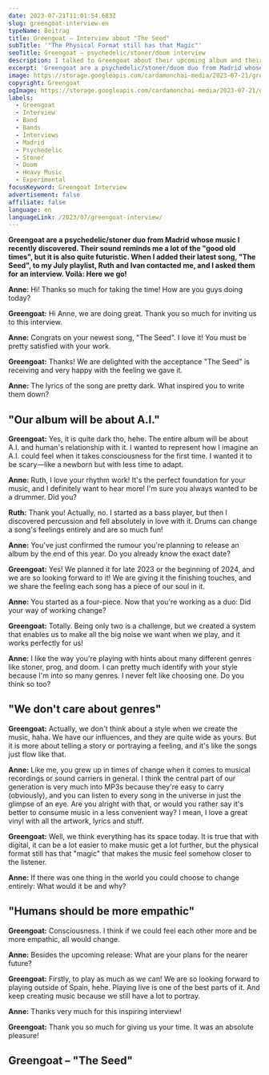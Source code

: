 ```yaml
---
date: 2023-07-21T11:01:54.683Z
slug: greengoat-interview-en
typeName: Beitrag
title: Greengoat – Interview about "The Seed"
subTitle: '"The Physical Format still has that Magic"'
seoTitle: Greengoat – psychedelic/stoner/doom interview
description: I talked to Greengoat about their upcoming album and their tour plans. Read my interview with the psychedelic/stoner/doom duo from Madrid now!
excerpt: 'Greengoat are a psychedelic/stoner/doom duo from Madrid whose music I recently discovered. Their sound reminds me a lot of the "good old times", but it is also quite futuristic. When I added their latest song, "The Seed", to my July playlist, they contacted me, and I asked for an interview. Voilà: Here we go!'
image: https://storage.googleapis.com/cardamonchai-media/2023-07-21/greengoat-interview-soundsvegan-jpg-imagine-080808_6b716b_1024_768/640.webp
copyright: Greengoat
ogImage: https://storage.googleapis.com/cardamonchai-media/2023-07-21/greengoat-interview-soundsvegan-og-jpg-imagine-080808_6c6f68_1200_628/640.webp
labels:
  - Greengoat
  - Interview
  - Band
  - Bands
  - Interviews
  - Madrid
  - Psychedelic
  - Stoner
  - Doom
  - Heavy Music
  - Experimental
focusKeyword: Greengoat Interview
advertisement: false
affiliate: false
language: en
languageLink: /2023/07/greengoat-interview/
---
```


**Greengoat are a psychedelic/stoner duo from Madrid whose music I recently discovered. Their sound reminds me a lot of the "good old times", but it is also quite futuristic. When I added their latest song, "The Seed", to my July playlist, Ruth and Ivan contacted me, and I asked them for an interview. Voilà: Here we go!**

**Anne:** Hi! Thanks so much for taking the time! How are you guys doing today?

**Greengoat:** Hi Anne, we are doing great. Thank you so much for inviting us to this interview.

**Anne:** Congrats on your newest song, "The Seed". I love it! You must be pretty satisfied with your work.

**Greengoat:** Thanks! We are delighted with the acceptance "The Seed" is receiving and very happy with the feeling we gave it.

**Anne:** The lyrics of the song are pretty dark. What inspired you to write them down?

## "Our album will be about A.I."

**Greengoat:** Yes, it is quite dark tho, hehe. The entire album will be about A.I. and human's relationship with it. I wanted to represent how I imagine an A.I. could feel when it takes consciousness for the first time. I wanted it to be scary—like a newborn but with less time to adapt.

**Anne:** Ruth, I love your rhythm work! It's the perfect foundation for your music, and I definitely want to hear more! I'm sure you always wanted to be a drummer. Did you?

**Ruth:** Thank you! Actually, no. I started as a bass player, but then I discovered percussion and fell absolutely in love with it. Drums can change a song's feelings entirely and are so much fun!

**Anne:** You've just confirmed the rumour you're planning to release an album by the end of this year. Do you already know the exact date?

**Greengoat:** Yes! We planned it for late 2023 or the beginning of 2024, and we are so looking forward to it! We are giving it the finishing touches, and we share the feeling each song has a piece of our soul in it.

**Anne:** You started as a four-piece. Now that you're working as a duo: Did your way of working change?

**Greengoat:** Totally. Being only two is a challenge, but we created a system that enables us to make all the big noise we want when we play, and it works perfectly for us!

**Anne:** I like the way you're playing with hints about many different genres like stoner, prog, and doom. I can pretty much identify with your style because I'm into so many genres. I never felt like choosing one. Do you think so too?

## "We don't care about genres"

**Greengoat:** Actually, we don't think about a style when we create the music, haha. We have our influences, and they are quite wide as yours. But it is more about telling a story or portraying a feeling, and it's like the songs just flow like that.

**Anne:** Like me, you grew up in times of change when it comes to musical recordings or sound carriers in general. I think the central part of our generation is very much into MP3s because they're easy to carry (obviously), and you can listen to every song in the universe in just the glimpse of an eye. Are you alright with that, or would you rather say it's better to consume music in a less convenient way? I mean, I love a great vinyl with all the artwork, lyrics and stuff.

**Greengoat:** Well, we think everything has its space today. It is true that with digital, it can be a lot easier to make music get a lot further, but the physical format still has that "magic" that makes the music feel somehow closer to the listener.

**Anne:** If there was one thing in the world you could choose to change entirely: What would it be and why?

## "Humans should be more empathic"

**Greengoat:** Consciousness. I think if we could feel each other more and be more empathic, all would change.

**Anne:** Besides the upcoming release: What are your plans for the nearer future?

**Greengoat:** Firstly, to play as much as we can! We are so looking forward to playing outside of Spain, hehe. Playing live is one of the best parts of it. And keep creating music because we still have a lot to portray.

**Anne:** Thanks very much for this inspiring interview!

**Greengoat:** Thank you so much for giving us your time. It was an absolute pleasure!

## Greengoat – "The Seed"

<YouTube id="qWbXvhJrkis" />
